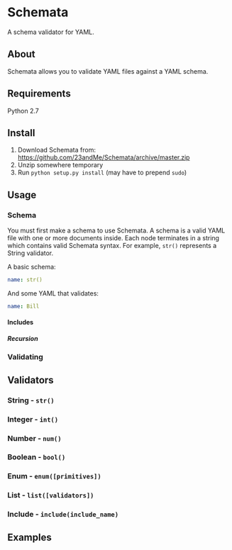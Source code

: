 Schemata
========
A schema validator for YAML.

About
-----
Schemata allows you to validate YAML files against a YAML schema.

Requirements
------------
Python 2.7

Install
-------
1. Download Schemata from: https://github.com/23andMe/Schemata/archive/master.zip
2. Unzip somewhere temporary
3. Run `python setup.py install` (may have to prepend `sudo`)

Usage
-----
### Schema
You must first make a schema to use Schemata. A schema is a valid YAML file with one or more documents inside. Each node terminates in a string which contains valid Schemata syntax. For example, `str()` represents a String validator.

A basic schema:
```yaml
name: str()
```

And some YAML that validates:
```yaml
name: Bill
```

#### Includes
##### Recursion
### Validating

Validators
----------
### String - `str()`
### Integer - `int()`
### Number - `num()`
### Boolean - `bool()`
### Enum - `enum([primitives])`
### List - `list([validators])`
### Include - `include(include_name)`

Examples
--------
